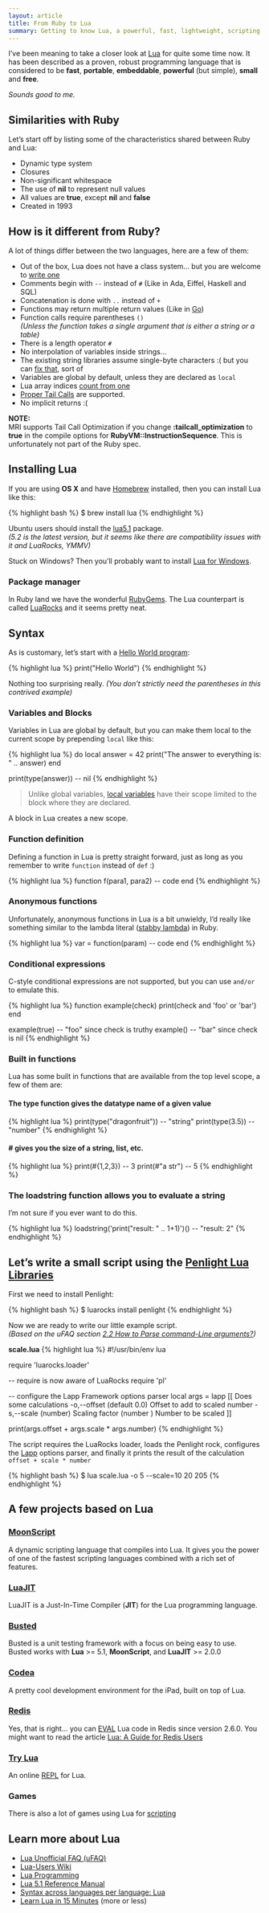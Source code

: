 ```yaml
---
layout: article
title: From Ruby to Lua
summary: Getting to know Lua, a powerful, fast, lightweight, scripting language.
--- 
```


I’ve been meaning to take a closer look at [Lua](http://lua.org/) for quite
some time now. It has been described as a proven, robust programming language 
that is considered to be **fast**, **portable**, **embeddable**, 
**powerful** (but simple), **small** and **free**.

_Sounds good to me._

## Similarities with Ruby

Let’s start off by listing some of the 
characteristics shared between Ruby and Lua:

 - Dynamic type system
 - Closures
 - Non-significant whitespace
 - The use of **nil** to represent null values
 - All values are **true**, except **nil** and **false**
 - Created in 1993

## How is it different from Ruby?

A lot of things differ between the two languages, here are a few of them:

 - Out of the box, Lua does not have a class system…
   but you are welcome to [write one](http://lua-users.org/wiki/SimpleLuaClasses)
 - Comments begin with `--` instead of `#` (Like in Ada, Eiffel, Haskell and SQL)
 - Concatenation is done with `..` instead of `+`
 - Functions may return multiple return values
   (Like in [Go](http://golang.org/doc/effective_go.html#multiple-returns))
 - Function calls require parentheses `()`<br>
   *(Unless the function takes a single argument that is either a string or a table)*
 - There is a length operator `#`
 - No interpolation of variables inside strings…
 - The existing string libraries assume single-byte characters :(
   but you can [fix that](http://lua-users.org/wiki/StringInterpolation), sort of
 - Variables are global by default, unless they are declared as `local`
 - Lua array indices [count from one](http://lua-users.org/wiki/CountingFromOne)
 - [Proper Tail Calls](http://www.lua.org/pil/6.3.html) are supported.
 - No implicit returns :(

**NOTE:**
<br>
MRI supports Tail Call Optimization if you change **:tailcall_optimization** to **true** 
in the compile options for **RubyVM::InstructionSequence**.
This is unfortunately not part of the Ruby spec.

## Installing Lua

If you are using **OS X** and have [Homebrew](http://brew.sh/) 
installed, then you can install Lua like this:

{% highlight bash %}
$ brew install lua
{% endhighlight %}

Ubuntu users should install the 
[lua5.1](http://packages.ubuntu.com/raring/lua5.1) package.
<br>
_(5.2 is the latest version, but it seems like there
are compatibility issues with it and LuaRocks, YMMV)_

Stuck on Windows? Then you’ll probably want to install
[Lua for Windows](https://code.google.com/p/luaforwindows/).

### Package manager

In Ruby land we have the wonderful [RubyGems](http://rubygems.org/).
The Lua counterpart is called [LuaRocks](http://luarocks.org/) 
and it seems pretty neat.

## Syntax

As is customary, let’s start with a
[Hello World program](http://en.wikipedia.org/wiki/Hello_world_program):

{% highlight lua %}
print("Hello World")
{% endhighlight %}

Nothing too surprising really. _(You don’t strictly need the 
parentheses in this contrived example)_

### Variables and Blocks

Variables in Lua are global by default, but you can make them local to the current scope by prepending `local` like this:

{% highlight lua %}
do
  local answer = 42
  print("The answer to everything is: " .. answer)
end

print(type(answer)) -- nil
{% endhighlight %}

> Unlike global variables, [local variables](http://www.lua.org/pil/4.2.html) 
have their scope limited to the block where they are declared.

A block in Lua creates a new scope.

### Function definition

Defining a function in Lua is pretty straight forward,
just as long as you remember to write `function` instead of `def` :)

{% highlight lua %}
function f(para1, para2)
  -- code
end
{% endhighlight %}

### Anonymous functions

Unfortunately, anonymous functions in Lua is a bit unwieldy,
I’d really like something similar to the lambda literal 
([stabby lambda](http://railspikes.com/2008/9/8/lambda-in-ruby-1-9)) in Ruby.

{% highlight lua %}
var = function(param)
  -- code
end
{% endhighlight %}

### Conditional expressions

C-style conditional expressions are not supported, but you can 
use `and/or` to emulate this.

{% highlight lua %}
function example(check)
  print(check and 'foo' or 'bar')
end

example(true) -- "foo" since check is truthy
example()     -- "bar" since check is nil
{% endhighlight %}

### Built in functions

Lua has some built in functions that are available from the top level scope, a few of them are:

#### The type function gives the datatype name of a given value

{% highlight lua %}
print(type("dragonfruit")) -- "string"
print(type(3.5))           -- "number"
{% endhighlight %}

#### \# gives you the size of a string, list, etc.

{% highlight lua %}
print(#{1,2,3}) -- 3
print(#"a str") -- 5
{% endhighlight %}

### The loadstring function allows you to evaluate a string
I’m not sure if you ever want to do this.

{% highlight lua %}
loadstring('print("result: " .. 1+1)')() -- "result: 2"
{% endhighlight %}

## Let’s write a small script using the [Penlight Lua Libraries](https://github.com/stevedonovan/Penlight)

First we need to install Penlight:

{% highlight bash %}
$ luarocks install penlight
{% endhighlight %}

Now we are ready to write our little example script.
<br>
_(Based on the uFAQ section [2.2 How to Parse command-Line arguments?](http://www.luafaq.org/#T2.2))_

**scale.lua**
{% highlight lua %}
#!/usr/bin/env lua

require 'luarocks.loader'

-- require is now aware of LuaRocks
require 'pl'

-- configure the Lapp Framework options parser
local args = lapp [[
Does some calculations
  -o,--offset (default 0.0)  Offset to add to scaled number
  -s,--scale  (number)  Scaling factor
   <number> (number )  Number to be scaled
]]

print(args.offset + args.scale * args.number)
{% endhighlight %}

The script requires the LuaRocks loader, loads the Penlight rock,
configures the [Lapp](http://lua-users.org/wiki/LappFramework) 
options parser, and finally it prints the result of the 
calculation `offset + scale * number`

{% highlight bash %}
$ lua scale.lua -o 5 --scale=10 20
205
{% endhighlight %}

## A few projects based on Lua

### [MoonScript](http://moonscript.org/)

A dynamic scripting language that compiles into Lua. 
It gives you the power of one of the fastest scripting 
languages combined with a rich set of features.

### [LuaJIT](http://luajit.org/luajit.html)

LuaJIT is a Just-In-Time Compiler (**JIT**) for the Lua programming language.

### [Busted](http://olivinelabs.com/busted/)

Busted is a unit testing framework with a focus on being easy to use.
Busted works with **Lua** >= 5.1, **MoonScript**, and **LuaJIT** >= 2.0.0

### [Codea](http://twolivesleft.com/Codea/)

A pretty cool development environment for the iPad, built on top of Lua.

### [Redis](http://redis.io)

Yes, that is right… you can [EVAL](http://redis.io/commands/eval) 
Lua code in Redis since version 2.6.0.
You might want to read the article [Lua: A Guide for Redis Users](http://www.redisgreen.net/blog/2013/03/18/intro-to-lua-for-redis-programmers/)

### [Try Lua](http://trylua.org/)

An online [REPL](http://en.wikipedia.org/wiki/REPL) for Lua.

### Games

There is also a lot of games using Lua for 
[scripting](http://en.wikipedia.org/wiki/Category:Lua-scripted_video_games)

## Learn more about Lua

 - [Lua Unofficial FAQ (uFAQ)](http://www.luafaq.org/)
 - [Lua-Users Wiki](http://lua-users.org/wiki/)
 - [Lua Programming](http://en.wikibooks.org/wiki/Category:Lua_Programming)
 - [Lua 5.1 Reference Manual](http://www.lua.org/manual/5.1/manual.html)
 - [Syntax across languages per language: Lua](http://rigaux.org/language-study/syntax-across-languages-per-language/Lua.html)
 - [Learn Lua in 15 Minutes](http://tylerneylon.com/a/learn-lua/) (more or less)
